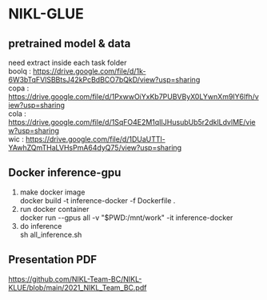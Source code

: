 # NIKL-GLUE

## pretrained model & data  
need extract inside each task folder  
boolq : https://drive.google.com/file/d/1k-6W3bTqFVlSBBtsJ42kPcBdBCO7bQkD/view?usp=sharing  
copa : https://drive.google.com/file/d/1PxwwOiYxKb7PUBVByX0LYwnXm9IY6lfh/view?usp=sharing  
cola : https://drive.google.com/file/d/1SqFO4E2M1qIIJHusubUb5r2dklLdvlME/view?usp=sharing  
wic : https://drive.google.com/file/d/1DUaUTTl-YAwhZQmTHaLVHsPmA64dyQ75/view?usp=sharing

## Docker inference-gpu
1. make docker image  
docker build -t inference-docker -f Dockerfile .  
2. run docker container  
docker run --gpus all -v "$PWD:/mnt/work" -it inference-docker  
3. do inference  
sh all_inference.sh  

## Presentation PDF
https://github.com/NIKL-Team-BC/NIKL-KLUE/blob/main/2021_NIKL_Team_BC.pdf
